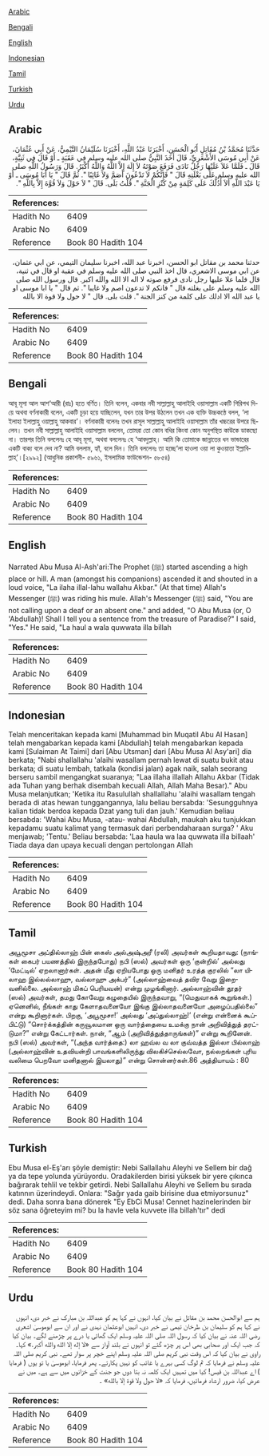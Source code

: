 [Arabic](#arabic)

[Bengali](#bengali)

[English](#english)

[Indonesian](#indonesian)

[Tamil](#tamil)

[Turkish](#turkish)

[Urdu](#urdu)

## Arabic


<div dir="rtl" lang="ar" style={{fontSize:'larger',backgroundColor:'#f8f9fa',padding:20}}>
حَدَّثَنَا مُحَمَّدُ بْنُ مُقَاتِلٍ أَبُو الْحَسَنِ، أَخْبَرَنَا عَبْدُ اللَّهِ، أَخْبَرَنَا سُلَيْمَانُ التَّيْمِيُّ، عَنْ أَبِي عُثْمَانَ، عَنْ أَبِي مُوسَى الأَشْعَرِيِّ، قَالَ أَخَذَ النَّبِيُّ صلى الله عليه وسلم فِي عَقَبَةٍ ـ أَوْ قَالَ فِي ثَنِيَّةٍ، قَالَ ـ فَلَمَّا عَلاَ عَلَيْهَا رَجُلٌ نَادَى فَرَفَعَ صَوْتَهُ لاَ إِلَهَ إِلاَّ اللَّهُ وَاللَّهُ أَكْبَرُ‏.‏ قَالَ وَرَسُولُ اللَّهِ صلى الله عليه وسلم عَلَى بَغْلَتِهِ قَالَ ‏"‏ فَإِنَّكُمْ لاَ تَدْعُونَ أَصَمَّ وَلاَ غَائِبًا ‏"‏‏.‏ ثُمَّ قَالَ ‏"‏ يَا أَبَا مُوسَى ـ أَوْ يَا عَبْدَ اللَّهِ أَلاَ أَدُلُّكَ عَلَى كَلِمَةٍ مِنْ كَنْزِ الْجَنَّةِ ‏"‏‏.‏ قُلْتُ بَلَى‏.‏ قَالَ ‏"‏ لاَ حَوْلَ وَلاَ قُوَّةَ إِلاَّ بِاللَّهِ ‏"‏‏.‏
</div>
<div style={{backgroundColor:'#f8f9fa',padding:20, marginBottom: 10}}><table> <thead> <tr> <th>References:</th> <th></th> </tr> </thead> <tbody><tr><td>Hadith No</td><td>6409</td></tr><tr><td>Arabic No</td><td>6409</td></tr><tr><td>Reference</td><td>Book 80 Hadith 104</td></tr></tbody></table></div>


<div dir="rtl" lang="ar" style={{fontSize:'larger',backgroundColor:'#f8f9fa',padding:20}}>
حدثنا محمد بن مقاتل ابو الحسن، اخبرنا عبد الله، اخبرنا سليمان التيمي، عن ابي عثمان، عن ابي موسى الاشعري، قال اخذ النبي صلى الله عليه وسلم في عقبة او قال في ثنية، قال فلما علا عليها رجل نادى فرفع صوته لا اله الا الله والله اكبر. قال ورسول الله صلى الله عليه وسلم على بغلته قال " فانكم لا تدعون اصم ولا غايبا ". ثم قال " يا ابا موسى او يا عبد الله الا ادلك على كلمة من كنز الجنة ". قلت بلى. قال " لا حول ولا قوة الا بالله
</div>
<div style={{backgroundColor:'#f8f9fa',padding:20, marginBottom: 10}}><table> <thead> <tr> <th>References:</th> <th></th> </tr> </thead> <tbody><tr><td>Hadith No</td><td>6409</td></tr><tr><td>Arabic No</td><td>6409</td></tr><tr><td>Reference</td><td>Book 80 Hadith 104</td></tr></tbody></table></div>

## Bengali


<div dir="ltr" lang="bn" style={{fontSize:'larger',backgroundColor:'#f8f9fa',padding:20}}>
আবূ মূসা আল আশ‘আরী (রাঃ) হতে বর্ণিত। তিনি বলেন, একবার নবী সাল্লাল্লাহু আলাইহি ওয়াসাল্লাম একটি গিরিপথ দিয়ে অথবা বর্ণনাকারী বলেন, একটি চূড়া হয়ে যাচ্ছিলেন, যখন তার উপর উঠলেন তখন এক ব্যক্তি উচ্চকণ্ঠে বলল, ‘লা ইলাহা ইলাল্লাহু ওয়াল্লাহু আকবার’। বর্ণনাকারী বলেনঃ তখন রাসূল সাল্লাল্লাহু আলাইহি ওয়াসাল্লাম তাঁর খচ্চরের উপরে ছিলেন। তখন নবী সাল্লাল্লাহু আলাইহি ওয়াসাল্লাম বললেন, তোমরা তো কোন বধির কিংবা কোন অনুপস্থিত কাউকে ডাকছো না। তারপর তিনি বললেনঃ হে আবূ মূসা, অথবা বললেনঃ হে ‘আবদুল্লাহ্। আমি কি তোমাকে জান্নাতের ধন ভান্ডারের একটি বাক্য বলে দেব না? আমি বললাম, হ্যাঁ, বলে দিন। তিনি বললেনঃ তা হচ্ছে‘লা হাওলা ওয়া লা কুওয়াতা ইল্লাবিল্লাহ্’।[২৯৯২] (আধুনিক প্রকাশনী- ৫৯৬১, ইসলামিক ফাউন্ডেশন- ৫৮৫৪)
</div>
<div style={{backgroundColor:'#f8f9fa',padding:20, marginBottom: 10}}><table> <thead> <tr> <th>References:</th> <th></th> </tr> </thead> <tbody><tr><td>Hadith No</td><td>6409</td></tr><tr><td>Arabic No</td><td>6409</td></tr><tr><td>Reference</td><td>Book 80 Hadith 104</td></tr></tbody></table></div>

## English


<div dir="ltr" lang="en" style={{fontSize:'larger',backgroundColor:'#f8f9fa',padding:20}}>
Narrated Abu Musa Al-Ash'ari:The Prophet (ﷺ) started ascending a high place or hill. A man (amongst his companions) ascended it and shouted in a loud voice, "La ilaha illal-lahu wallahu Akbar." (At that time) Allah's Messenger (ﷺ) was riding his mule. Allah's Messenger (ﷺ) said, "You are not calling upon a deaf or an absent one." and added, "O Abu Musa (or, O 'Abdullah)! Shall I tell you a sentence from the treasure of Paradise?" I said, "Yes." He said, "La haul a wala quwwata illa billah
</div>
<div style={{backgroundColor:'#f8f9fa',padding:20, marginBottom: 10}}><table> <thead> <tr> <th>References:</th> <th></th> </tr> </thead> <tbody><tr><td>Hadith No</td><td>6409</td></tr><tr><td>Arabic No</td><td>6409</td></tr><tr><td>Reference</td><td>Book 80 Hadith 104</td></tr></tbody></table></div>

## Indonesian


<div dir="ltr" lang="id" style={{fontSize:'larger',backgroundColor:'#f8f9fa',padding:20}}>
Telah menceritakan kepada kami [Muhammad bin Muqatil Abu Al Hasan] telah mengabarkan kepada kami [Abdullah] telah mengabarkan kepada kami [Sulaiman At Taimi] dari [Abu Utsman] dari [Abu Musa Al Asy'ari] dia berkata; "Nabi shallallahu 'alaihi wasallam pernah lewat di suatu bukit atau berkata; di suatu lembah, tatkala (kondisi jalan) agak naik, salah seorang berseru sambil mengangkat suaranya; "Laa illaha illallah Allahu Akbar (Tidak ada Tuhan yang berhak disembah kecuali Allah, Allah Maha Besar)." Abu Musa melanjutkan; 'Ketika itu Rasulullah shallallahu 'alaihi wasallam tengah berada di atas hewan tunggangannya, lalu beliau bersabda: 'Sesungguhnya kalian tidak berdoa kepada Dzat yang tuli dan jauh.' Kemudian beliau bersabda: 'Wahai Abu Musa, -atau- wahai Abdullah, maukah aku tunjukkan kepadamu suatu kalimat yang termasuk dari perbendaharaan surga? ' Aku menjawab; 'Tentu.' Beliau bersabda: 'Laa haula wa laa quwwata ilIa billaah' Tiada daya dan upaya kecuali dengan pertolongan AlIah
</div>
<div style={{backgroundColor:'#f8f9fa',padding:20, marginBottom: 10}}><table> <thead> <tr> <th>References:</th> <th></th> </tr> </thead> <tbody><tr><td>Hadith No</td><td>6409</td></tr><tr><td>Arabic No</td><td>6409</td></tr><tr><td>Reference</td><td>Book 80 Hadith 104</td></tr></tbody></table></div>

## Tamil


<div dir="ltr" lang="ta" style={{fontSize:'larger',backgroundColor:'#f8f9fa',padding:20}}>
அபூமூசா அப்தில்லாஹ் பின் கைஸ் அல்அஷ்அரீ (ரலி) அவர்கள் கூறியதாவது: (நாங்கள் கைபர் பயணத்தில் இருந்தபோது) நபி (ஸல்) அவர்கள் ஒரு ‘குன்றில்’ அல்லது ‘மேட்டில்’ ஏறலானார்கள். அதன் மீது ஏறியபோது ஒரு மனிதர் உரத்த குரலில் “லா யிலாஹ இல்லல்லாஹு, வல்லாஹு அக்பர்” (அல்லாஹ்வைத் தவிர வேறு இறைவனில்லை. அல்லாஹ் மிகப் பெரியவன்) என்று முழங்கினார். அல்லாஹ்வின் தூதர் (ஸல்) அவர்கள், தமது கோவேறு கழுதையில் இருந்தவாறு, “(மெதுவாகக் கூறுங்கள்.) ஏனெனில், நீங்கள் காது கேளாதவனையோ இங்கு இல்லாதவனையோ அழைப்பதில்லை” என்று கூறினார்கள். பிறகு, ‘அபூமூசா!’ அல்லது ‘அப்துல்லாஹ்!’ (என்று என்னைக் கூப்பிட்டு) “சொர்க்கத்தின் கருவூலமான ஒரு வார்த்தையை உமக்கு நான் அறிவித்துத் தரட்டுமா?” என்று கேட்டார்கள். நான், “ஆம் (அறிவித்துத்தாருங்கள்)” என்று கூறினேன். நபி (ஸல்) அவர்கள், “(அந்த வார்த்தை:) லா ஹவ்ல வ லா குவ்வத்த இல்லா பில்லாஹ் (அல்லாஹ்வின் உதவியன்றி பாவங்களிலிருந்து விலகிச்செல்லவோ, நல்லறங்கள் புரிய வலிமை பெறவோ மனிதனால் இயலாது)” என்று சொன்னர்கள்.86 அத்தியாயம் : 80
</div>
<div style={{backgroundColor:'#f8f9fa',padding:20, marginBottom: 10}}><table> <thead> <tr> <th>References:</th> <th></th> </tr> </thead> <tbody><tr><td>Hadith No</td><td>6409</td></tr><tr><td>Arabic No</td><td>6409</td></tr><tr><td>Reference</td><td>Book 80 Hadith 104</td></tr></tbody></table></div>

## Turkish


<div dir="ltr" lang="tr" style={{fontSize:'larger',backgroundColor:'#f8f9fa',padding:20}}>
Ebu Musa el-Eş'arı şöyle demiştir: Nebi Sallallahu Aleyhi ve Sellem bir dağ ya da tepe yolunda yürüyordu. Oradakilerden birisi yüksek bir yere çıkınca bağırarak tehlil ve tekbir getirdi. Nebi Sallallahu Aleyhi ve Sellem bu sırada katınnın üzerindeydi. Onlara: "Sağır yada gaib birisine dua etmiyorsunuz" dedi. Daha sonra bana dönerek "Ey EbCi Musa! Cennet hazinelerinden bir söz sana öğreteyim mi? bu la havle vela kuvvete illa billah'tır" dedi
</div>
<div style={{backgroundColor:'#f8f9fa',padding:20, marginBottom: 10}}><table> <thead> <tr> <th>References:</th> <th></th> </tr> </thead> <tbody><tr><td>Hadith No</td><td>6409</td></tr><tr><td>Arabic No</td><td>6409</td></tr><tr><td>Reference</td><td>Book 80 Hadith 104</td></tr></tbody></table></div>

## Urdu


<div dir="rtl" lang="ur" style={{fontSize:'larger',backgroundColor:'#f8f9fa',padding:20}}>
ہم سے ابوالحسن محمد بن مقاتل نے بیان کیا، انہوں نے کہا ہم کو عبداللہ بن مبارک نے خبر دی، انہوں نے کہا ہم کو سلیمان بن طرخان تیمی نے خبر دی، انہیں ابوعثمان نہدی نے اور ان سے ابوموسیٰ اشعری رضی اللہ عنہ نے بیان کیا کہ رسول اللہ صلی اللہ علیہ وسلم ایک گھاٹی یا درے پر چڑھنے لگے۔ بیان کیا کہ جب ایک اور صحابی بھی اس پر چڑھ گئے تو انہوں نے بلند آواز سے «لا إله إلا الله والله أكبر‏.‏» کہا۔ راوی نے بیان کیا کہ اس وقت نبی کریم صلی اللہ علیہ وسلم اپنے خچر پر سوار تھے۔ نبی کریم صلی اللہ علیہ وسلم نے فرمایا کہ تم لوگ کسی بہرے یا غائب کو نہیں پکارتے۔ پھر فرمایا، ابوموسیٰ یا تو یوں ( فرمایا ) اے عبداللہ بن قیس! کیا میں تمہیں ایک کلمہ نہ بتا دوں جو جنت کے خزانوں میں سے ہے۔ میں نے عرض کیا، ضرور ارشاد فرمائیں، فرمایا کہ «لا حول ولا قوة إلا بالله» ۔
</div>
<div style={{backgroundColor:'#f8f9fa',padding:20, marginBottom: 10}}><table> <thead> <tr> <th>References:</th> <th></th> </tr> </thead> <tbody><tr><td>Hadith No</td><td>6409</td></tr><tr><td>Arabic No</td><td>6409</td></tr><tr><td>Reference</td><td>Book 80 Hadith 104</td></tr></tbody></table></div>